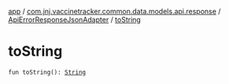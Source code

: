 [app](../../index.md) / [com.jnj.vaccinetracker.common.data.models.api.response](../index.md) / [ApiErrorResponseJsonAdapter](index.md) / [toString](./to-string.md)

# toString

`fun toString(): `[`String`](https://kotlinlang.org/api/latest/jvm/stdlib/kotlin/-string/index.html)
